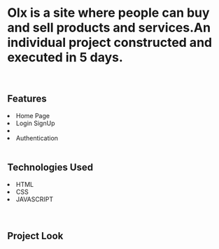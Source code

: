 <h1>Olx is a site where people can buy and sell products and services.An individual project constructed and executed in 5 days.</h1>
<br/>
<h2>Features</h2>
<li>Home Page</li>
<li>Login SignUp</li>
<li></li>

<li>Authentication</li>
<br/>
<h2>Technologies Used</h2>
<li>HTML</li>
<li>CSS</li>
<li>JAVASCRIPT</li>

<br/>
<br/>

<h2>Project Look</h2>
